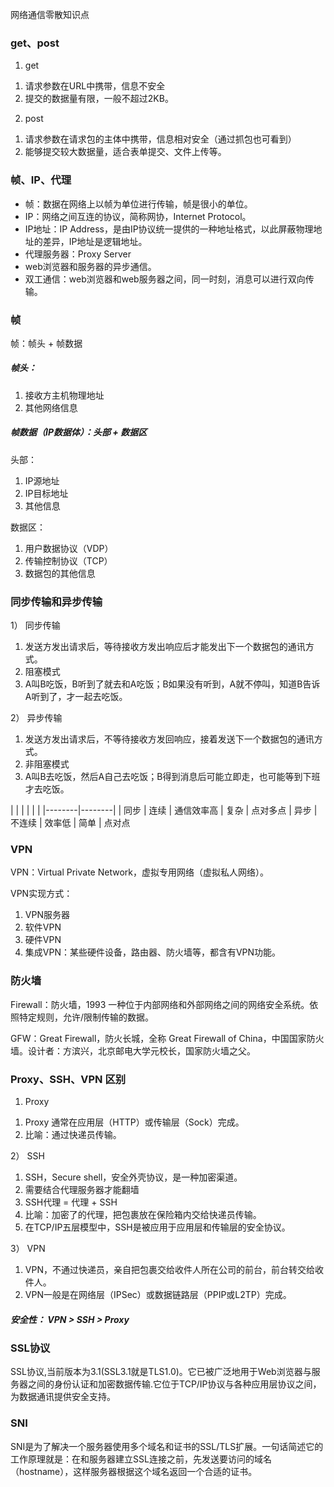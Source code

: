 网络通信零散知识点

### get、post

1) get
1. 请求参数在URL中携带，信息不安全
2. 提交的数据量有限，一般不超过2KB。

2) post
1. 请求参数在请求包的主体中携带，信息相对安全（通过抓包也可看到）
2. 能够提交较大数据量，适合表单提交、文件上传等。

### 帧、IP、代理
* 帧：数据在网络上以帧为单位进行传输，帧是很小的单位。
* IP：网络之间互连的协议，简称网协，Internet Protocol。
* IP地址：IP Address，是由IP协议统一提供的一种地址格式，以此屏蔽物理地址的差异，IP地址是逻辑地址。
* 代理服务器：Proxy Server
* web浏览器和服务器的异步通信。
* 双工通信：web浏览器和web服务器之间，同一时刻，消息可以进行双向传输。

### 帧
帧：帧头 + 帧数据

##### 帧头：
1. 接收方主机物理地址
2. 其他网络信息

##### 帧数据（IP数据体）：头部 + 数据区

头部：
1. IP源地址
2. IP目标地址
3. 其他信息

数据区：
1. 用户数据协议（VDP）
2. 传输控制协议（TCP）
3. 数据包的其他信息

### 同步传输和异步传输
1） 同步传输
1. 发送方发出请求后，等待接收方发出响应后才能发出下一个数据包的通讯方式。
2. 阻塞模式
3. A叫B吃饭，B听到了就去和A吃饭；B如果没有听到，A就不停叫，知道B告诉A听到了，才一起去吃饭。

2） 异步传输
1. 发送方发出请求后，不等待接收方发回响应，接着发送下一个数据包的通讯方式。
2. 非阻塞模式
3. A叫B去吃饭，然后A自己去吃饭；B得到消息后可能立即走，也可能等到下班才去吃饭。

|  |  | | | |
|--------|--------|
|    同步    |    连续    |  通信效率高 |  复杂  |  点对多点
|    异步    |   不连续   |   效率低    |  简单  |  点对点

### VPN
VPN：Virtual Private Network，虚拟专用网络（虚拟私人网络）。

VPN实现方式：
1. VPN服务器
2. 软件VPN
3. 硬件VPN
4. 集成VPN：某些硬件设备，路由器、防火墙等，都含有VPN功能。

### 防火墙
Firewall：防火墙，1993 一种位于内部网络和外部网络之间的网络安全系统。依照特定规则，允许/限制传输的数据。

GFW：Great Firewall，防火长城，全称 Great Firewall of China，中国国家防火墙。设计者：方滨兴，北京邮电大学元校长，国家防火墙之父。

### Proxy、SSH、VPN 区别
1) Proxy
1. Proxy 通常在应用层（HTTP）或传输层（Sock）完成。
2. 比喻：通过快递员传输。

2） SSH
1. SSH，Secure shell，安全外壳协议，是一种加密渠道。
2. 需要结合代理服务器才能翻墙
3. SSH代理 = 代理 + SSH
4. 比喻：加密了的代理，把包裹放在保险箱内交给快递员传输。
5. 在TCP/IP五层模型中，SSH是被应用于应用层和传输层的安全协议。

3） VPN
1. VPN，不通过快递员，亲自把包裹交给收件人所在公司的前台，前台转交给收件人。
2. VPN一般是在网络层（IPSec）或数据链路层（PPIP或L2TP）完成。

##### 安全性： VPN > SSH > Proxy

### SSL协议

SSL协议,当前版本为3.1(SSL3.1就是TLS1.0)。它已被广泛地用于Web浏览器与服务器之间的身份认证和加密数据传输.它位于TCP/IP协议与各种应用层协议之间，为数据通讯提供安全支持。

### SNI

SNI是为了解决一个服务器使用多个域名和证书的SSL/TLS扩展。一句话简述它的工作原理就是：在和服务器建立SSL连接之前，先发送要访问的域名（hostname），这样服务器根据这个域名返回一个合适的证书。

